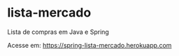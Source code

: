 # lista-mercado
Lista de compras em Java e Spring

Acesse em:
https://spring-lista-mercado.herokuapp.com
